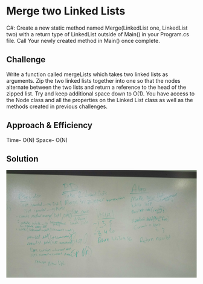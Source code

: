 # Merge two Linked Lists
C#: Create a new static method named Merge(LinkedList one, LinkedList two) with a return type of LinkedList outside of Main() in your Program.cs file. Call Your newly created method in Main() once complete.

## Challenge
Write a function called mergeLists which takes two linked lists as arguments. Zip the two linked lists together into one so that the nodes alternate between the two lists and return a reference to the head of the zipped list. Try and keep additional space down to O(1). You have access to the Node class and all the properties on the Linked List class as well as the methods created in previous challenges.

## Approach & Efficiency
Time- O(N)
Space- O(N)

## Solution

![demo](https://github.com/Bigrig72/data_structures_and_algorithms_401/blob/master/Challenges/linkedList-Merge/assets/DSC_0148.JPG)
